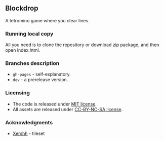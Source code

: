 ## Blockdrop
A tetromino game where you clear lines.

### Running local copy
All you need is to clone the repository or download zip package, and then open index.html.

### Branches description
* `gh-pages` - self-explanatory.
* `dev` - a prerelease version.

### Licensing
* The code is released under [MIT license](http://choosealicense.com/licenses/mit/).
* All assets are released under [CC-BY-NC-SA license](http://creativecommons.org/licenses/by-nc-sa/3.0/pl/legalcode).

### Acknowledgments
* [Xershh](http://steamcommunity.com/id/xershh/) - tileset
